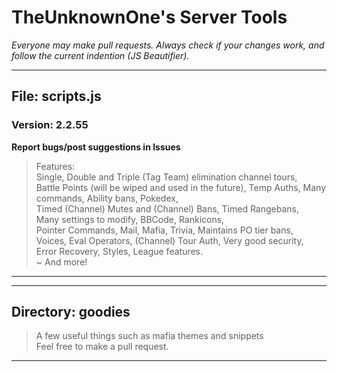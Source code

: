 # TheUnknownOne's Server Tools*Everyone may make pull requests. Always check if your changes work, and follow the current indention (JS Beautifier).****## File: scripts.js### Version: 2.2.55  **Report bugs/post suggestions in Issues**> Features:  Single, Double and Triple (Tag Team) elimination channel tours,  Battle Points (will be wiped and used in the future), Temp Auths,Many commands, Ability bans, Pokedex,    Timed (Channel) Mutes and (Channel) Bans, Timed Rangebans,  Many settings to modify, BBCode, Rankicons,  Pointer Commands, Mail, Mafia, Trivia, Maintains PO tier bans,  Voices, Eval Operators, (Channel) Tour Auth, Very good security,   Error Recovery, Styles, League features.  ~ And more!  ******## Directory: goodies> A few useful things such as mafia themes and snippets  Feel free to make a pull request.***